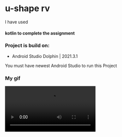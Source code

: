 # u-shape rv
I have used
#### kotlin to complete the assignment

### Project is build on:

- Android Studio Dolphin | 2021.3.1

You must have newest Android Studio to run this Project

### My gif
![](https://github.com/zeshansahi/rv-u-shape/blob/main/kotlin_app/WhatsApp%20Video%202022-11-23%20at%208.31.11%20AM.mp4)
 